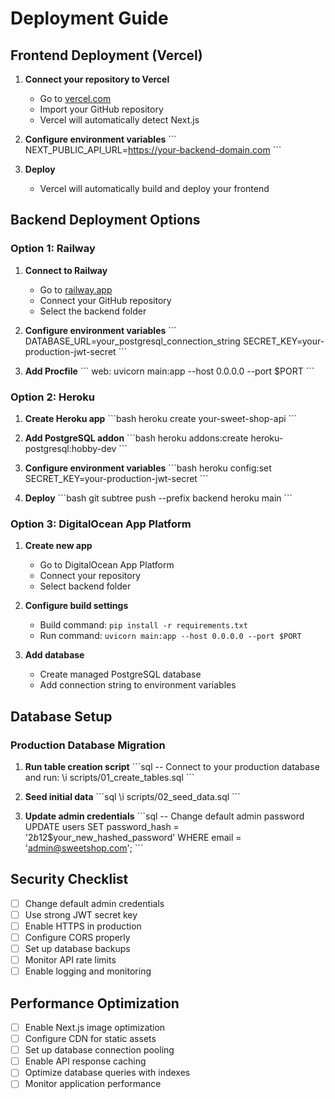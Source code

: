 # Deployment Guide

## Frontend Deployment (Vercel)

1. **Connect your repository to Vercel**
   - Go to [vercel.com](https://vercel.com)
   - Import your GitHub repository
   - Vercel will automatically detect Next.js

2. **Configure environment variables**
   \`\`\`
   NEXT_PUBLIC_API_URL=https://your-backend-domain.com
   \`\`\`

3. **Deploy**
   - Vercel will automatically build and deploy your frontend

## Backend Deployment Options

### Option 1: Railway

1. **Connect to Railway**
   - Go to [railway.app](https://railway.app)
   - Connect your GitHub repository
   - Select the backend folder

2. **Configure environment variables**
   \`\`\`
   DATABASE_URL=your_postgresql_connection_string
   SECRET_KEY=your-production-jwt-secret
   \`\`\`

3. **Add Procfile**
   \`\`\`
   web: uvicorn main:app --host 0.0.0.0 --port $PORT
   \`\`\`

### Option 2: Heroku

1. **Create Heroku app**
   \`\`\`bash
   heroku create your-sweet-shop-api
   \`\`\`

2. **Add PostgreSQL addon**
   \`\`\`bash
   heroku addons:create heroku-postgresql:hobby-dev
   \`\`\`

3. **Configure environment variables**
   \`\`\`bash
   heroku config:set SECRET_KEY=your-production-jwt-secret
   \`\`\`

4. **Deploy**
   \`\`\`bash
   git subtree push --prefix backend heroku main
   \`\`\`

### Option 3: DigitalOcean App Platform

1. **Create new app**
   - Go to DigitalOcean App Platform
   - Connect your repository
   - Select backend folder

2. **Configure build settings**
   - Build command: `pip install -r requirements.txt`
   - Run command: `uvicorn main:app --host 0.0.0.0 --port $PORT`

3. **Add database**
   - Create managed PostgreSQL database
   - Add connection string to environment variables

## Database Setup

### Production Database Migration

1. **Run table creation script**
   \`\`\`sql
   -- Connect to your production database and run:
   \i scripts/01_create_tables.sql
   \`\`\`

2. **Seed initial data**
   \`\`\`sql
   \i scripts/02_seed_data.sql
   \`\`\`

3. **Update admin credentials**
   \`\`\`sql
   -- Change default admin password
   UPDATE users 
   SET password_hash = '$2b$12$your_new_hashed_password' 
   WHERE email = 'admin@sweetshop.com';
   \`\`\`

## Security Checklist

- [ ] Change default admin credentials
- [ ] Use strong JWT secret key
- [ ] Enable HTTPS in production
- [ ] Configure CORS properly
- [ ] Set up database backups
- [ ] Monitor API rate limits
- [ ] Enable logging and monitoring

## Performance Optimization

- [ ] Enable Next.js image optimization
- [ ] Configure CDN for static assets
- [ ] Set up database connection pooling
- [ ] Enable API response caching
- [ ] Optimize database queries with indexes
- [ ] Monitor application performance
